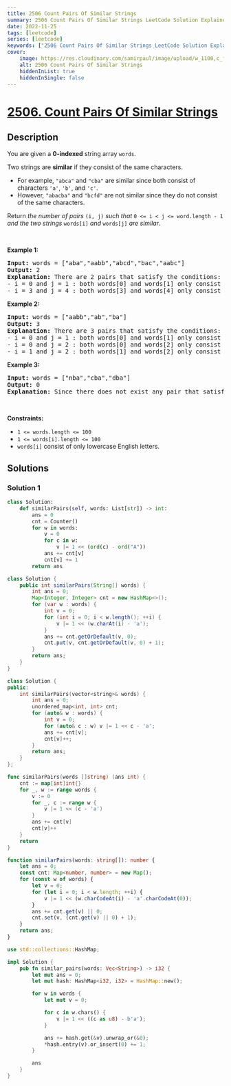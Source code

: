 ```yaml
---
title: 2506 Count Pairs Of Similar Strings
summary: 2506 Count Pairs Of Similar Strings LeetCode Solution Explained
date: 2022-11-25
tags: [leetcode]
series: [leetcode]
keywords: ["2506 Count Pairs Of Similar Strings LeetCode Solution Explained in all languages", "2506 Count Pairs Of Similar Strings", "LeetCode", "leetcode solution in Python3 C++ Java Go PHP Ruby Swift TypeScript Rust C# JavaScript C", "GeeksforGeeks", "InterviewBit", "Coding Ninjas", "HackerRank", "HackerEarth", "CodeChef", "TopCoder", "AlgoExpert", "freeCodeCamp", "Codeforces", "GitHub", "AtCoder", "Samir Paul"]
cover:
    image: https://res.cloudinary.com/samirpaul/image/upload/w_1100,c_fit,co_rgb:FFFFFF,l_text:Arial_75_bold:2506 Count Pairs Of Similar Strings - Solution Explained/problem-solving.webp
    alt: 2506 Count Pairs Of Similar Strings
    hiddenInList: true
    hiddenInSingle: false
---
```



# [2506. Count Pairs Of Similar Strings](https://leetcode.com/problems/count-pairs-of-similar-strings)


## Description

<p>You are given a <strong>0-indexed</strong> string array <code>words</code>.</p>

<p>Two strings are <strong>similar</strong> if they consist of the same characters.</p>

<ul>
	<li>For example, <code>&quot;abca&quot;</code> and <code>&quot;cba&quot;</code> are similar since both consist of characters <code>&#39;a&#39;</code>, <code>&#39;b&#39;</code>, and <code>&#39;c&#39;</code>.</li>
	<li>However, <code>&quot;abacba&quot;</code> and <code>&quot;bcfd&quot;</code> are not similar since they do not consist of the same characters.</li>
</ul>

<p>Return <em>the number of pairs </em><code>(i, j)</code><em> such that </em><code>0 &lt;= i &lt; j &lt;= word.length - 1</code><em> and the two strings </em><code>words[i]</code><em> and </em><code>words[j]</code><em> are similar</em>.</p>

<p>&nbsp;</p>
<p><strong class="example">Example 1:</strong></p>

<pre>
<strong>Input:</strong> words = [&quot;aba&quot;,&quot;aabb&quot;,&quot;abcd&quot;,&quot;bac&quot;,&quot;aabc&quot;]
<strong>Output:</strong> 2
<strong>Explanation:</strong> There are 2 pairs that satisfy the conditions:
- i = 0 and j = 1 : both words[0] and words[1] only consist of characters &#39;a&#39; and &#39;b&#39;. 
- i = 3 and j = 4 : both words[3] and words[4] only consist of characters &#39;a&#39;, &#39;b&#39;, and &#39;c&#39;. 
</pre>

<p><strong class="example">Example 2:</strong></p>

<pre>
<strong>Input:</strong> words = [&quot;aabb&quot;,&quot;ab&quot;,&quot;ba&quot;]
<strong>Output:</strong> 3
<strong>Explanation:</strong> There are 3 pairs that satisfy the conditions:
- i = 0 and j = 1 : both words[0] and words[1] only consist of characters &#39;a&#39; and &#39;b&#39;. 
- i = 0 and j = 2 : both words[0] and words[2] only consist of characters &#39;a&#39; and &#39;b&#39;.
- i = 1 and j = 2 : both words[1] and words[2] only consist of characters &#39;a&#39; and &#39;b&#39;.
</pre>

<p><strong class="example">Example 3:</strong></p>

<pre>
<strong>Input:</strong> words = [&quot;nba&quot;,&quot;cba&quot;,&quot;dba&quot;]
<strong>Output:</strong> 0
<strong>Explanation:</strong> Since there does not exist any pair that satisfies the conditions, we return 0.</pre>

<p>&nbsp;</p>
<p><strong>Constraints:</strong></p>

<ul>
	<li><code>1 &lt;= words.length &lt;= 100</code></li>
	<li><code>1 &lt;= words[i].length &lt;= 100</code></li>
	<li><code>words[i]</code> consist of only lowercase English letters.</li>
</ul>

## Solutions

### Solution 1

<!-- tabs:start -->

```python
class Solution:
    def similarPairs(self, words: List[str]) -> int:
        ans = 0
        cnt = Counter()
        for w in words:
            v = 0
            for c in w:
                v |= 1 << (ord(c) - ord("A"))
            ans += cnt[v]
            cnt[v] += 1
        return ans
```

```java
class Solution {
    public int similarPairs(String[] words) {
        int ans = 0;
        Map<Integer, Integer> cnt = new HashMap<>();
        for (var w : words) {
            int v = 0;
            for (int i = 0; i < w.length(); ++i) {
                v |= 1 << (w.charAt(i) - 'a');
            }
            ans += cnt.getOrDefault(v, 0);
            cnt.put(v, cnt.getOrDefault(v, 0) + 1);
        }
        return ans;
    }
}
```

```cpp
class Solution {
public:
    int similarPairs(vector<string>& words) {
        int ans = 0;
        unordered_map<int, int> cnt;
        for (auto& w : words) {
            int v = 0;
            for (auto& c : w) v |= 1 << c - 'a';
            ans += cnt[v];
            cnt[v]++;
        }
        return ans;
    }
};
```

```go
func similarPairs(words []string) (ans int) {
	cnt := map[int]int{}
	for _, w := range words {
		v := 0
		for _, c := range w {
			v |= 1 << (c - 'a')
		}
		ans += cnt[v]
		cnt[v]++
	}
	return
}
```

```ts
function similarPairs(words: string[]): number {
    let ans = 0;
    const cnt: Map<number, number> = new Map();
    for (const w of words) {
        let v = 0;
        for (let i = 0; i < w.length; ++i) {
            v |= 1 << (w.charCodeAt(i) - 'a'.charCodeAt(0));
        }
        ans += cnt.get(v) || 0;
        cnt.set(v, (cnt.get(v) || 0) + 1);
    }
    return ans;
}
```

```rust
use std::collections::HashMap;

impl Solution {
    pub fn similar_pairs(words: Vec<String>) -> i32 {
        let mut ans = 0;
        let mut hash: HashMap<i32, i32> = HashMap::new();

        for w in words {
            let mut v = 0;

            for c in w.chars() {
                v |= 1 << ((c as u8) - b'a');
            }

            ans += hash.get(&v).unwrap_or(&0);
            *hash.entry(v).or_insert(0) += 1;
        }

        ans
    }
}
```

<!-- tabs:end -->

<!-- end -->
